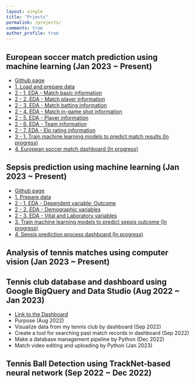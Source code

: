 ```yaml
---
layout: single
title: "Prjects"
permalink: /projects/
comments: true
author_profile: true
---
```

## European soccer match prediction using machine learning (Jan 2023 ~ Present)
- [Github page](https://github.com/JunWoo-data/european_soccer_match_prediction/tree/master)
- [1. Load and prepare data](https://junwoo-data.github.io/projects/european_soccer_prediction/1.load_and_prepare_data/)
- [2 - 1. EDA - Match basic information](https://junwoo-data.github.io/projects/european_soccer_prediction/2.1.eda_match_basic/)
- [2 - 2. EDA - Match player information](https://junwoo-data.github.io/projects/european_soccer_prediction/2.2.eda_match_player/)
- [2 - 3. EDA - Match batting information](https://junwoo-data.github.io/projects/european_soccer_prediction/2.3.eda_match_batting/)
- [2 - 4. EDA - Match in-game shot information](https://junwoo-data.github.io/projects/european_soccer_prediction/2.4.eda_match_ingame_shot/)
- [2 - 5. EDA - Player information](https://junwoo-data.github.io/projects/european_soccer_prediction/2.8.eda_player/)
- [2 - 6. EDA - Team information](https://junwoo-data.github.io/projects/european_soccer_prediction/2.9.eda_team/)
- [2 - 7. EDA - Elo rating information](https://junwoo-data.github.io/projects/european_soccer_prediction/2.10.eda_elo_rating/)
- [3 - 1. Train machine learning models to predict match results (In progress)](https://junwoo-data.github.io/projects/european_soccer_prediction/3.1.modeling/)
- [4. European soccer match dashboard (In progress)](https://junwoo-data.github.io/projects/european_soccer_prediction/4.dashboard/)


## Sepsis prediction using machine learning (Jan 2023 ~ Present)
- [Github page](https://github.com/JunWoo-data/sepsis_prediction)
- [1. Prepare data](https://junwoo-data.github.io/projects/sepsis_prediction/1.prepare_data/)
- [2 - 1. EDA - Dependent variable: Outcome](https://junwoo-data.github.io/projects/sepsis_prediction/2.1.eda_outcome/)
- [2 - 2. EDA - Demographic variables](https://junwoo-data.github.io/projects/sepsis_prediction/2.2.eda_demographic/)
- [2 - 3. EDA - Vital and Laboratory variables](https://junwoo-data.github.io/projects/sepsis_prediction/2.3.eda_vital_laboratory/)
- [3. Train machine learning models to predict sepsis outcome (In progress)](https://junwoo-data.github.io/projects/sepsis_prediction/3.modeling/)
- [4. Sepsis prediction process dashboard (In progress)](https://junwoo-data.github.io/projects/sepsis_prediction/4.dashboard/)


## Analysis of tennis matches using computer vision (Jan 2023 ~ Present)

## Tennis club database and dashboard using Google BigQuery and Data Studio (Aug 2022 ~ Jan 2023)
- [Link to the Dashboard](https://lookerstudio.google.com/u/0/reporting/ebf85f76-2973-4fce-aebf-a201fccc9487/page/IMkrC)
- Purpose (Aug 2022)
- Visualize data from my tennis club by dashboard (Sep 2022)
- Create a tool for searching past match records in dashboard (Sep 2022)
- Make a database management pipeline by Python (Dec 2022)
- Match video editing and uploading by Python (Jan 2023)

## Tennis Ball Detection using TrackNet-based neural network (Sep 2022 ~ Dec 2022)


